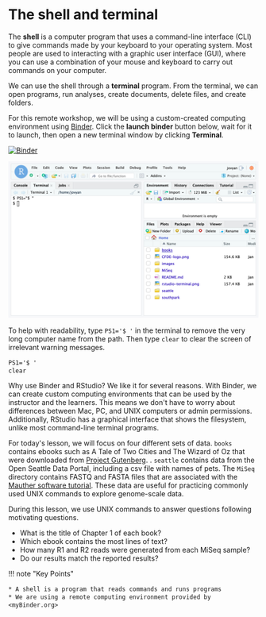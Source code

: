 # The shell and terminal

The **shell** is a computer program that uses a command-line interface (CLI) to give commands made by your keyboard to your operating system. Most people are used to interacting with a graphic user interface (GUI), where you can use a combination of your mouse and keyboard to carry out commands on your computer. 

We can use the shell through a **terminal** program. From the terminal, we can open programs, run analyses, create documents, delete files, and create folders. 

For this remote workshop, we will be using a custom-created computing environment using [Binder](https://mybinder.org/). Click the **launch binder** button below, wait for it to launch, then open a new terminal window by clicking **Terminal**.

[![Binder](https://mybinder.org/badge_logo.svg)](https://mybinder.org/v2/gh/nih-cfde/training-rstudio-binder/data?urlpath=rstudio)


![screenshot rstudio terminal](./images/rstudio-terminal.png)


To help with readability, type `PS1='$ '` in the terminal to remove the very long computer name from the path. Then type `clear` to clear the screen of irrelevant warning messages. 

```
PS1='$ '
clear
```

Why use Binder and RStudio? We like it for several reasons. With Binder, we can create custom computing environments that can be used by the instructor and the learners. This means we don't have to worry about differences between Mac, PC, and UNIX computers or admin permissions. Additionally, RStudio has a  graphical interface that shows the filesystem, unlike most command-line terminal programs.  

For today's lesson, we will focus on four different sets of data. `books` contains ebooks such as A Tale of Two Cities and The Wizard of Oz that were downloaded from [Project Gutenberg](https://www.gutenberg.org/ebooks/).  . `seattle` contains data from the Open Seattle Data Portal, including a csv file with names of pets.  The `MiSeq` directory contains FASTQ and FASTA files that are associated with the [Mauther software tutorial](https://mothur.org/wiki/miseq_sop/). These data are useful for practicing commonly used UNIX commands to explore genome-scale data. 

During this lesson, we use UNIX commands to answer questions following motivating questions.

* What is the title of Chapter 1 of each book?
* Which ebook contains the most lines of text? 
* How many R1 and R2 reads were generated from each MiSeq sample?  
* Do our results match the reported results? 

!!! note "Key Points"

	* A shell is a program that reads commands and runs programs
	* We are using a remote computing environment provided by <myBinder.org>